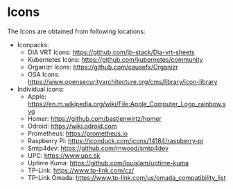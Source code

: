 # Icons

The Icons are obtained from following locations:

- Iconpacks:
    - DIA VRT Icons: <https://github.com/jb-stack/Dia-vrt-sheets>
    - Kubernetes Icons: <https://github.com/kubernetes/community>
    - Organizr Icons: <https://github.com/causefx/Organizr>
    - OSA Icons: <https://www.opensecurityarchitecture.org/cms/library/icon-library>
- Individual icons:
    - Apple: <https://en.m.wikipedia.org/wiki/File:Apple_Computer_Logo_rainbow.svg>
    - Homer: <https://github.com/bastienwirtz/homer>
    - Odroid: <https://wiki.odroid.com>
    - Prometheus: <https://prometheus.io>
    - Raspberry Pi: <https://iconduck.com/icons/14184/raspberry-pi>
    - Smtp4dev: <https://github.com/rnwood/smtp4dev>
    - UPC: <https://www.upc.sk>
    - Uptime Kuma: <https://github.com/louislam/uptime-kuma>
    - TP-Link: <https://www.tp-link.com/cz/>
    - TP-Link Omada: <https://www.tp-link.com/us/omada_compatibility_list>
